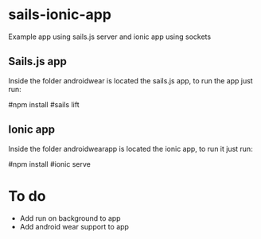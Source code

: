 # sails-ionic-app

Example app using sails.js server and ionic app using sockets

## Sails.js app

Inside the folder androidwear is located the sails.js app, to run the app just run:

  #npm install
  #sails lift
  
## Ionic app

Inside the folder androidwearapp is located the ionic app, to run it just run:

  #npm install
  #ionic serve
  
# To do

  * Add run on background to app
  * Add android wear support to app

